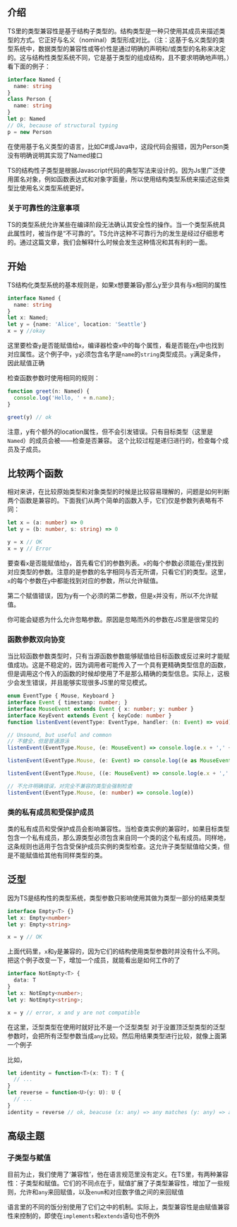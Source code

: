 ## 介绍
TS里的类型兼容性是基于结构子类型的。结构类型是一种只使用其成员来描述类型的方式。它正好与名义（nominal）类型形成对比。（注：这基于名义类型的类型系统中，数据类型的兼容性或等价性是通过明确的声明和/或类型的名称来决定的。这与结构性类型系统不同，它是基于类型的组成结构，且不要求明确地声明。）看下面的例子：
```ts
interface Named {
  name: string
}
class Person {
  name: string
}
let p: Named
// Ok, because of structural typing
p = new Person
```

在使用基于名义类型的语言，比如C#或Java中，这段代码会报错，因为Person类没有明确说明其实现了Named接口

TS的结构性子类型是根据Javascript代码的典型写法来设计的。因为Js里广泛使用匿名对象，例如函数表达式和对象字面量，所以使用结构类型系统来描述这些类型比使用名义类型系统更好。

### 关于可靠性的注意事项
TS的类型系统允许某些在编译阶段无法确认其安全性的操作。当一个类型系统具此属性时，被当作是“不可靠的”。TS允许这种不可靠行为的发生是经过仔细思考的。通过这篇文章，我们会解释什么时候会发生这种情况和其有利的一面。

## 开始
TS结构化类型系统的基本规则是，如果x想要兼容y那么y至少具有与x相同的属性
```ts
interface Named {
  name: string
}
let x: Named;
let y = {name: 'Alice', location: 'Seattle'}
x = y //okay
```

这里要检查`y`是否能赋值给`x`，编译器检查`x`中的每个属性，看是否能在`y`中也找到对应属性。这个例子中，`y`必须包含名字是`name`的`string`类型成员。`y`满足条件，因此赋值正确

检查函数参数时使用相同的规则：
```ts
function greet(n: Named) {
  console.log('Hello, ' + n.name);
}

greet(y) // ok
```

注意，y有个额外的location属性，但不会引发错误。只有目标类型（这里是`Named`）的成员会被——检查是否兼容。
这个比较过程是递归进行的，检查每个成员及子成员。

## 比较两个函数
相对来讲，在比较原始类型和对象类型的时候是比较容易理解的，问题是如何判断两个函数是兼容的。下面我们从两个简单的函数入手，它们仅是参数列表略有不同：
```ts
let x = (a: number) => 0
let y = (b: number, s: string) => 0

y = x // OK
x = y // Error
```

要查看`x`是否能赋值给`y`，首先看它们的参数列表。`x`的每个参数必须能在`y`里找到对应类型的参数。注意的是参数的名字相同与否无所谓，只看它们的类型。这里，`x`的每个参数在`y`中都能找到对应的参数，所以允许赋值。

第二个赋值错误，因为y有一个必须的第二参数，但是`x`并没有，所以不允许赋值。

你可能会疑惑为什么允许忽略参数。原因是忽略而外的参数在JS里是很常见的

### 函数参数双向协变
当比较函数参数类型时，只有当源函数参数能够赋值给目标函数或反过来时才能赋值成功。这是不稳定的，因为调用者可能传入了一个具有更精确类型信息的函数，但是调用这个传入的函数的时候却使用了不是那么精确的类型信息。实际上，这极少会发生错误，并且能够实现很多JS里的常见模式。
```ts
enum EventType { Mouse, Keyboard }
interface Event { timestamp: number; }
interface MouseEvent extends Event { x: number; y: number }
interface KeyEvent extends Event { keyCode: number }
function listenEvent(eventType: EventType, handler: (n: Event) => void) { /* ... */ }

// Unsound, but useful and common
// 不健全，但是普通游泳
listenEvent(EventType.Mouse, (e: MouseEvent) => console.log(e.x + ',' + e.y))

listenEvent(EventType.Mouse, (e: Event) => console.log((e as MouseEvent).x + ',' + (e as MouseEvent).y))

listenEvent(EventType.Mouse, ((e: MouseEvent) => console.log(e.x + ',' + e.y)) as (e: Event) => void)

// 不允许明确错误，对完全不兼容的类型会强制检查 
listenEvent(EventType.Mouse, (e: number) => console.log(e))
```

### 类的私有成员和受保护成员
类的私有成员和受保护成员会影响兼容性。当检查类实例的兼容时，如果目标类型包含一个私有成员，那么源类型必须包含来自同一个类的这个私有成员。同样地，这条规则也适用于包含受保护成员实例的类型检查。这允许子类型赋值给父类，但是不能赋值给其他有同样类型的类。

## 泛型
因为TS是结构性的类型系统，类型参数只影响使用其做为类型一部分的结果类型
```ts
interface Empty<T> {}
let x: Empty<number>
let y: Empty<string>

x = y // OK
```

上面代码里，`x`和`y`是兼容的，因为它们的结构使用类型参数时并没有什么不同。把这个例子改变一下，增加一个成员，就能看出是如何工作的了
```ts
interface NotEmpty<T> {
  data: T
}
let x: NotEmpty<number>;
let y: NotEmpty<string>;

x = y // error, x and y are not compatible
```

在这里，泛型类型在使用时就好比不是一个泛型类型
对于没置顶泛型类型的泛型参数时，会把所有泛型参数当成`any`比较。然后用结果类型进行比较，就像上面第一个例子

比如，
```ts
let identity = function<T>(x: T): T {
  // ...
}
let reverse = function<U>(y: U): U {
  // ...
}
identity = reverse // ok, beacuse (x: any) => any matches (y: any) => any
```

## 高级主题
### 子类型与赋值
目前为止，我们使用了‘兼容性’，他在语言规范里没有定义。在TS里，有两种兼容性：子类型和赋值。它们的不同点在于，赋值扩展了子类型兼容性，增加了一些规则，允许和`any`来回赋值，以及`enum`和对应数字值之间的来回赋值

语言里的不同的饭分别使用了它们之中的机制。实际上，类型兼容性是由赋值兼容性来控制的，即使在`implements`和`extends`语句也不例外
